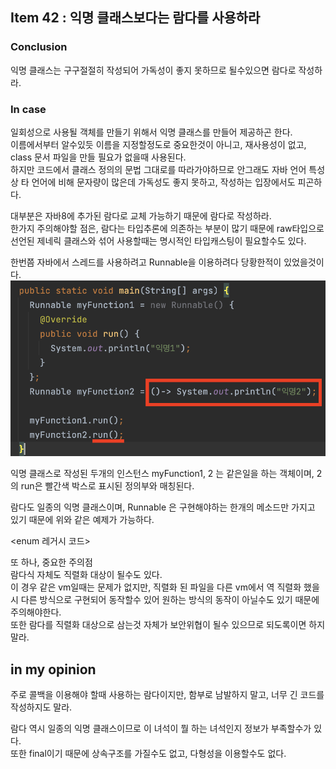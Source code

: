 ## Item 42 : 익명 클래스보다는 람다를 사용하라 
### Conclusion
익명 클래스는 구구절절히 작성되어 가독성이 좋지 못하므로 될수있으면 람다로 작성하라.

### In case
일회성으로 사용될 객체를 만들기 위해서 익명 클래스를 만들어 제공하곤 한다.  
이름에서부터 알수있듯 이름을 지정할정도로 중요한것이 아니고, 재사용성이 없고, class 문서 파일을 만들 필요가 없을때 사용된다.  
하지만 코드에서 클래스 정의의 문법 그대로를 따라가야하므로 안그래도 자바 언어 특성상 타 언어에 비해 문자량이 많은데 가독성도 좋지 못하고, 작성하는 입장에서도 피곤하다.

대부분은 자바8에 추가된 람다로 교체 가능하기 때문에 람다로 작성하라.  
한가지 주의해야할 점은, 람다는 타입추론에 의존하는 부분이 많기 때문에 raw타입으로 선언된 제네릭 클래스와 섞어 사용할때는 명시적인 타입캐스팅이 필요할수도 있다.

한번쯤 자바에서 스레드를 사용하려고 Runnable을 이용하려다 당황한적이 있었을것이다.
![](https://raw.githubusercontent.com/mycode01/linkimages/master/effective_java/efj_item42_01.png)

익명 클래스로 작성된 두개의 인스턴스 myFunction1, 2 는 같은일을 하는 객체이며, 2의 run은 빨간색 박스로 표시된 정의부와 매칭된다.

람다도 일종의 익명 클래스이며, Runnable 은 구현해야하는 한개의 메소드만 가지고 있기 때문에 위와 같은 예제가 가능하다.

<enum 레거시 코드>


또 하나, 중요한 주의점  
람다식 자체도 직렬화 대상이 될수도 있다.   
이 경우 같은 vm일때는 문제가 없지만, 직렬화 된 파일을 다른 vm에서 역 직렬화 했을시 다른 방식으로 구현되어 동작할수 있어 원하는 방식의 동작이 아닐수도 있기 때문에 주의해야한다.  
또한 람다를 직렬화 대상으로 삼는것 자체가 보안위협이 될수 있으므로 되도록이면 하지말라.



## in my opinion
주로 콜백을 이용해야 할때 사용하는 람다이지만, 함부로 남발하지 말고, 너무 긴 코드를 작성하지도 말라.

람다 역시 일종의 익명 클래스이므로 이 녀석이 뭘 하는 녀석인지 정보가 부족할수가 있다.   
또한 final이기 때문에 상속구조를 가질수도 없고, 다형성을 이용할수도 없다.
